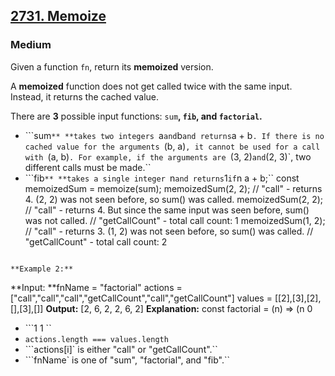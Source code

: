 ## [2731. Memoize](https://leetcode.com/problems/memoize)

### Medium

Given a function `fn`, return its **memoized** version.

A **memoized** function does not get called twice with the same input. Instead, it returns the cached value.

There are **3** possible input functions: `sum`**, **`fib`**, **and `factorial`**.**

- ```sum`** **takes two integers `a` and `b` and returns `a + b`. If there is no cached value for the arguments `(b, a)`, it cannot be used for a call with `(a, b)`. For example, if the arguments are `(3, 2)` and `(2, 3)`, two different calls must be made.``
- ```fib`** **takes a single integer `n` and returns `1` if `n  a + b;``
const memoizedSum = memoize(sum);
memoizedSum(2, 2); // &quot;call&quot; - returns 4. (2, 2) was not seen before, so sum() was called.
memoizedSum(2, 2); // &quot;call&quot; - returns 4. But since the same input was seen before, sum() was not called.
// &quot;getCallCount&quot; - total call count: 1
memoizedSum(1, 2); // &quot;call&quot; - returns 3. (1, 2) was not seen before, so sum() was called.
// &quot;getCallCount&quot; - total call count: 2
```

**Example 2:**

```
**Input:
**fnName = &quot;factorial&quot;
actions = [&quot;call&quot;,&quot;call&quot;,&quot;call&quot;,&quot;getCallCount&quot;,&quot;call&quot;,&quot;getCallCount&quot;]
values = [[2],[3],[2],[],[3],[]]
**Output:** [2, 6, 2, 2, 6, 2]
**Explanation:**
const factorial = (n) => (n 0 
- ```1 1 ``
- ```actions.length === values.length```
- ```actions[i]` is either &quot;call&quot; or &quot;getCallCount&quot;.``
- ```fnName` is one of &quot;sum&quot;, &quot;factorial&quot;, and &quot;fib&quot;.``